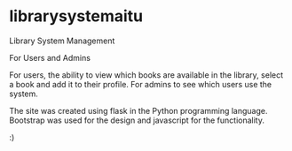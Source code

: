 # librarysystemaitu

Library System Management 

For Users and Admins 

For users, the ability to view which books are available in the library, select a book and add it to their profile. 
For admins to see which users use the system.

The site was created using flask in the Python programming language. 
Bootstrap was used for the design and javascript for the functionality.

:)
